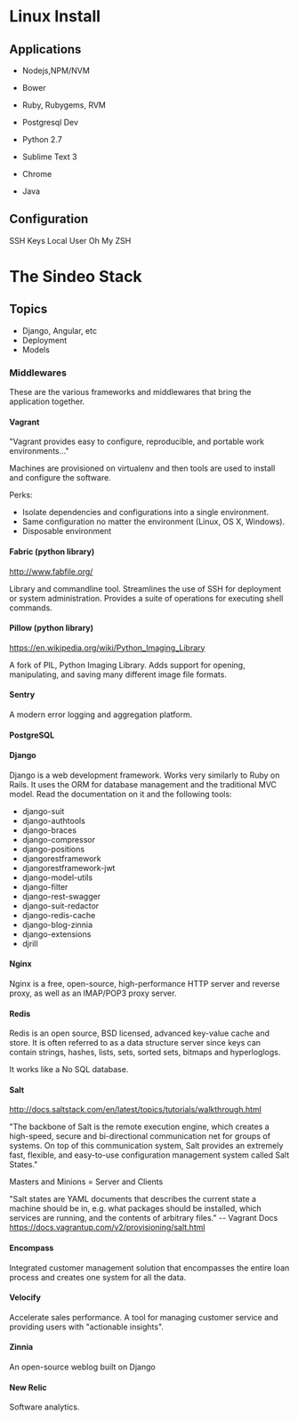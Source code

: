 Linux Install
=============

Applications
------------
* Nodejs,NPM/NVM
* Bower
* Ruby, Rubygems, RVM
* Postgresql Dev
* Python 2.7

* Sublime Text 3
* Chrome
* Java 

Configuration
-------------

SSH Keys
Local User
Oh My ZSH

The Sindeo Stack
================

Topics
------
* Django, Angular, etc
* Deployment
* Models

### Middlewares
These are the various frameworks and middlewares that bring the application together.

#### Vagrant
"Vagrant provides easy to configure, reproducible, and portable work environments..."

Machines are provisioned on virtualenv and then tools are used to install and configure the software.

Perks:
* Isolate dependencies and configurations into a single environment.
* Same configuration no matter the environment (Linux, OS X, Windows).
* Disposable environment

#### Fabric (python library)
http://www.fabfile.org/

Library and commandline tool. Streamlines the use of SSH for deployment or system administration. Provides a suite of operations for executing shell commands.

#### Pillow (python library)
https://en.wikipedia.org/wiki/Python_Imaging_Library

A fork of PIL, Python Imaging Library. Adds support for opening, manipulating, and saving many different image file formats.

#### Sentry

A modern error logging and aggregation platform.

#### PostgreSQL

#### Django

Django is a web development framework. Works very similarly to Ruby on Rails. It uses the ORM for database management and the traditional MVC model. Read the documentation on it and the following tools:

* django-suit
* django-authtools
* django-braces
* django-compressor
* django-positions
* djangorestframework
* djangorestframework-jwt
* django-model-utils
* django-filter
* django-rest-swagger
* django-suit-redactor
* django-redis-cache
* django-blog-zinnia
* django-extensions
* djrill

#### Nginx

Nginx is a free, open-source, high-performance HTTP server and reverse proxy, as well as an IMAP/POP3 proxy server. 

#### Redis

Redis is an open source, BSD licensed, advanced key-value cache and store. It is often referred to as a data structure server since keys can contain strings, hashes, lists, sets, sorted sets, bitmaps and hyperloglogs.

It works like a No SQL database.

#### Salt
http://docs.saltstack.com/en/latest/topics/tutorials/walkthrough.html

"The backbone of Salt is the remote execution engine, which creates a high-speed, secure and bi-directional communication net for groups of systems. On top of this communication system, Salt provides an extremely fast, flexible, and easy-to-use configuration management system called Salt States."

Masters and Minions = Server and Clients

"Salt states are YAML documents that describes the current state a machine should be in, e.g. what packages should be installed, which services are running, and the contents of arbitrary files." -- Vagrant Docs
https://docs.vagrantup.com/v2/provisioning/salt.html

#### Encompass

Integrated customer management solution that encompasses the entire loan process and creates one system for all the data.

#### Velocify

Accelerate sales performance. A tool for managing customer service and providing users with "actionable insights". 

#### Zinnia

An open-source weblog built on Django

#### New Relic

Software analytics.
